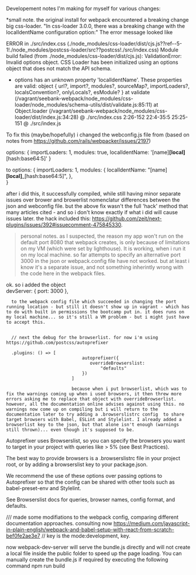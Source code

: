 










Developement notes I'm making for myself for various changes:

*small note. the original install for webpack encountered a breaking change big css-loader. "In css-loader 3.0.0, there was a breaking change with the localIdentName configuration option:" The error message looked like 

ERROR in ./src/index.css (./node_modules/css-loader/dist/cjs.js??ref--5-1!./node_modules/postcss-loader/src??postcss!./src/index.css)
Module build failed (from ./node_modules/css-loader/dist/cjs.js):
ValidationError: Invalid options object. CSS Loader has been initialized using an options object that does not match the API schema.
 - options has an unknown property 'localIdentName'. These properties are valid:
   object { url?, import?, modules?, sourceMap?, importLoaders?, localsConvention?, onlyLocals?, esModule? }
    at validate (/vagrant/seebank-webpack/node_modules/css-loader/node_modules/schema-utils/dist/validate.js:85:11)
    at Object.loader (/vagrant/seebank-webpack/node_modules/css-loader/dist/index.js:34:28)
 @ ./src/index.css 2:26-152 22:4-35:5 25:25-151
 @ ./src/index.js

 To fix this (maybe/hopefully) i changed the webconfig.js file from (based on notes from https://github.com/rails/webpacker/issues/2197)

 options: {
                            importLoaders: 1,
                            modules: true,
                            localIdentName: '[name]__[local]__[hash:base64:5]'
                        }

to  options: {
                            importLoaders: 1,
                            modules: {
                                localIdentName: "[name]__[local]___[hash:base64:5]",
                            },	
                        }

after i did this, it successfully compiled, while still having minor separate issues over brower and browerlist nomenclatur differences between the json and webconfig file. but the above fix wasn't the full 'hack' method that many articles cited - and so i don't know exactly if what i did will cause issues later. the hack included this: https://github.com/zeit/next-plugins/issues/392#issuecomment-475845330. 

>personal notes. as I suspected, the reason my app won't run on the default port 8080 that webpack creates, is only because of limitations on my VM (which were set by lighthouse). It is working, when i run it on my local machine. so far attempts to specify an alternative port 3000 in the json or webpack.config file have not worked. but at least i know it's a separate issue, and not something inherintly wrong with the code here in the webpack files.

ok. so i added the object   
devServer: {
        port: 3000
      },

      to the webpack config file which succeeded in changing the port running location - but still it doesn't show up in vagrant - which has to do with built in permissions the bootcamp put in. it does runs on my local machine... so it's still a VM problem - but i might just have to accept this. 


      // next the debug for the browserlist. for now i'm using https://github.com/postcss/autoprefixer

      .plugins: () => [
                                 autoprefixer({
                                    overrideBrowserslist: 
                                        "defaults"  
                                 })
                             ]

                             because when i put browserlist, which was to fix the warnings coming up when i used browsers, it then threw more errors asking me to replace that object with overrideBrowserlist. however, all the documentation online advises against using this. no warnings now come up on compiling but i will return to the documentation later to try adding a .browserslistrc config  to share target browsers with Babel, ESLint and Stylelint. I already added a browserlist key to the json, but that alone isn't enough (warnings still thrown)... even though it's supposed to be. 


Autoprefixer uses Browserslist, so you can specify the browsers you want to target in your project with queries like > 5% (see Best Practices).

The best way to provide browsers is a .browserslistrc file in your project root, or by adding a browserslist key to your package.json.

We recommend the use of these options over passing options to Autoprefixer so that the config can be shared with other tools such as babel-preset-env and Stylelint.

See Browserslist docs for queries, browser names, config format, and defaults.



/// made some modifiations to the webpack config, comparing different documentation approaches. consulting now https://medium.com/javascript-in-plain-english/webpack-and-babel-setup-with-react-from-scratch-bef0fe2ae3e7
// key is the mode:development, key. 

now webpack-dev-server will serve the bundle.js directly and will not create a local file inside the public folder to speed up the page loading.
You can manually create the bundle.js if required by executing the following command
npm run build

